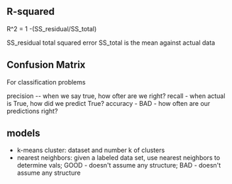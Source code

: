 ## R-squared

R^2 = 1 -(SS_residual/SS_total)

SS_residual total squared error
SS_total is the mean against actual data

## Confusion Matrix
For classification problems

precision -- when we say true, how ofter are we right?
recall - when actual is True, how did we predict True?
accuracy - BAD - how often are our predictions right?

## models

* k-means cluster:  dataset and number k of clusters
* nearest neighbors: given a labeled data set, use nearest neighbors
to determine vals; GOOD - doesn't assume any structure;
BAD - doesn't assume any structure



